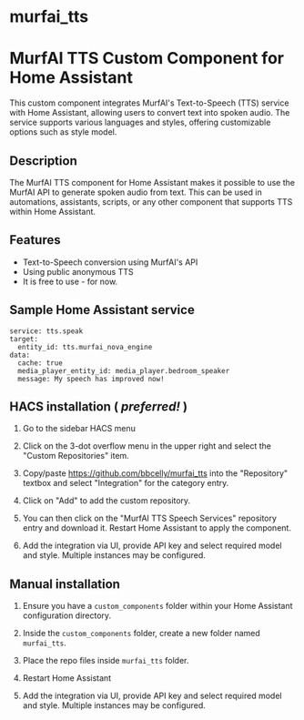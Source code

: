 # murfai_tts
# MurfAI TTS Custom Component for Home Assistant

This custom component integrates MurfAI's Text-to-Speech (TTS) service with Home Assistant, allowing users to convert text into spoken audio. The service supports various languages and styles, offering customizable options such as style model.

## Description

The MurfAI TTS component for Home Assistant makes it possible to use the MurfAI API to generate spoken audio from text. This can be used in automations, assistants, scripts, or any other component that supports TTS within Home Assistant.

## Features

- Text-to-Speech conversion using MurfAI's API
- Using public anonymous TTS
- It is free to use - for now.

## Sample Home Assistant service

```
service: tts.speak
target:
  entity_id: tts.murfai_nova_engine
data:
  cache: true
  media_player_entity_id: media_player.bedroom_speaker
  message: My speech has improved now!
```

## HACS installation ( *preferred!* ) 

1. Go to the sidebar HACS menu 

2. Click on the 3-dot overflow menu in the upper right and select the "Custom Repositories" item.

3. Copy/paste https://github.com/bbcelly/murfai_tts into the "Repository" textbox and select "Integration" for the category entry.

4. Click on "Add" to add the custom repository.

5. You can then click on the "MurfAI TTS Speech Services" repository entry and download it. Restart Home Assistant to apply the component.

6. Add the integration via UI, provide API key and select required model and style. Multiple instances may be configured.

## Manual installation

1. Ensure you have a `custom_components` folder within your Home Assistant configuration directory.

2. Inside the `custom_components` folder, create a new folder named `murfai_tts`.

3. Place the repo files inside `murfai_tts` folder.

4. Restart Home Assistant

5. Add the integration via UI, provide API key and select required model and style. Multiple instances may be configured.
